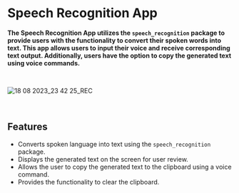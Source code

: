 # Speech Recognition App

**The Speech Recognition App utilizes the `speech_recognition` package to provide users with the functionality to convert their spoken words into text. This app allows users to input their voice and receive corresponding text output. Additionally, users have the option to copy the generated text using voice commands.**

<br>

![18 08 2023_23 42 25_REC](https://github.com/vivek-chhabra/simple-speech-recognition-app/assets/105328667/9d440a43-1857-4668-b691-35861b4c7068)

<br>

## Features

- Converts spoken language into text using the `speech_recognition` package.
- Displays the generated text on the screen for user review.
- Allows the user to copy the generated text to the clipboard using a voice command.
- Provides the functionality to clear the clipboard.

